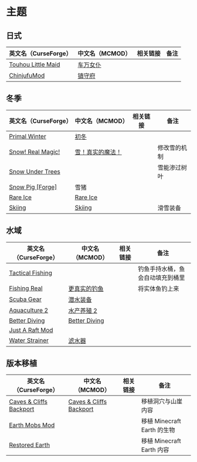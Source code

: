 # 主题

## 日式

| 英文名（CurseForge）                                                                  | 中文名（MCMOD）                                  | 相关链接 | 备注 |
| ------------------------------------------------------------------------------------- | ------------------------------------------------ | -------- | ---- |
| [Touhou Little Maid](https://www.curseforge.com/minecraft/mc-mods/touhou-little-maid) | [车万女仆](https://www.mcmod.cn/class/1796.html) |          |      |
| [ChinjufuMod](https://www.curseforge.com/minecraft/mc-mods/chinjufumod)               | [镇守府](https://www.mcmod.cn/class/1026.html)   |          |      |

## 冬季

| 英文名（CurseForge）                                                              | 中文名（MCMOD）                                          | 相关链接 | 备注         |
| --------------------------------------------------------------------------------- | -------------------------------------------------------- | -------- | ------------ |
| [Primal Winter](https://www.curseforge.com/minecraft/mc-mods/primal-winter)       | [初冬](https://www.mcmod.cn/class/2779.html)             |          |              |
| [Snow! Real Magic!](https://www.curseforge.com/minecraft/mc-mods/snow-real-magic) | [雪！真实的魔法！](https://www.mcmod.cn/class/2106.html) |          | 修改雪的机制 |
| [Snow Under Trees](https://www.curseforge.com/minecraft/mc-mods/snow-under-trees) |                                                          |          | 雪能渗过树叶 |
| [Snow Pig [Forge]](https://www.curseforge.com/minecraft/mc-mods/snow-pig)         | 雪猪                                                     |          |              |
| [Rare Ice](https://www.curseforge.com/minecraft/mc-mods/rare-ice)                 | [Rare Ice](https://www.mcmod.cn/class/3218.html)         |          |              |
| [Skiing](https://www.curseforge.com/minecraft/mc-mods/skiing)                     | [Skiing](https://www.mcmod.cn/class/4910.html)           |          | 滑雪装备     |

## 水域

| 英文名（CurseForge）                                                              | 中文名（MCMOD）                                       | 相关链接 | 备注                             |
| --------------------------------------------------------------------------------- | ----------------------------------------------------- | -------- | -------------------------------- |
| [Tactical Fishing](https://www.curseforge.com/minecraft/mc-mods/tactical-fishing) |                                                       |          | 钓鱼手持水桶，鱼会自动填充到桶里 |
| [Fishing Real](https://www.curseforge.com/minecraft/mc-mods/fishing-real)         | [更真实的钓鱼](https://www.mcmod.cn/class/2883.html)  |          | 将实体鱼钓上来                   |
| [Scuba Gear](https://www.curseforge.com/minecraft/mc-mods/scuba-gear)             | [潜水装备](https://www.mcmod.cn/class/3404.html)      |          |                                  |
| [Aquaculture 2](https://www.curseforge.com/minecraft/mc-mods/aquaculture)         | [水产养殖 2](https://www.mcmod.cn/class/281.html)     |          |                                  |
| [Better Diving](https://www.curseforge.com/minecraft/mc-mods/better-diving)       | [Better Diving](https://www.mcmod.cn/class/4743.html) |          |                                  |
| [Just A Raft Mod](https://www.curseforge.com/minecraft/mc-mods/just-a-raft-mod)   |                                                       |          |                                  |
| [Water Strainer](https://www.curseforge.com/minecraft/mc-mods/water-strainer)     | [滤水器](https://www.mcmod.cn/class/1512.html)        |          |                                  |

## 版本移植

| 英文名（CurseForge）                                                                              | 中文名（MCMOD）                                                 | 相关链接 | 备注                        |
| ------------------------------------------------------------------------------------------------- | --------------------------------------------------------------- | -------- | --------------------------- |
| [Caves & Cliffs Backport](https://www.curseforge.com/minecraft/mc-mods/caves-and-cliffs-backport) | [Caves & Cliffs Backport](https://www.mcmod.cn/class/4494.html) |          | 移植洞穴与山崖内容          |
| [Earth Mobs Mod](https://www.curseforge.com/minecraft/mc-mods/minecraft-earth-mod)                |                                                                 |          | 移植 Minecraft Earth 的生物 |
| [Restored Earth](https://www.curseforge.com/minecraft/mc-mods/restored-earth)                     |                                                                 |          | 移植 Minecraft Earth 内容   |
